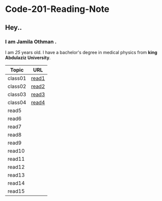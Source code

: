 # Code-201-Reading-Note
## Hey.. 
### I am Jamila Othman .
 I am *25* years old.
 I have a bachelor's degree in medical physics from **king Abdulaziz University**.

Topic         | URL
---------     |--------
 class01      |[read1](https://jamilaothman.github.io/Code-201-Reading-Note/class-01) 
class02       |[read2](https://jamilaothman.github.io/Code-201-Reading-Note/class-02)
class03       |[read3](https://jamilaothman.github.io/Code-201-Reading-Note/class-03)        
class04       |[read4](https://jamilaothman.github.io/Code-201-Reading-Note/class-04)
read5         |
read6         |
read7         |
read8         |
read9         |
read10        |
read11        |
read12        |
read13        |
read14        |
read15        |

